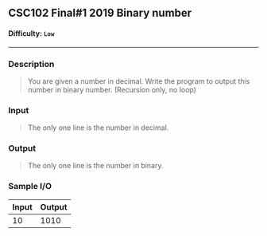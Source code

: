 ## CSC102 Final#1 2019 Binary number

#### Difficulty: `Low`

- - -

### Description

> You are given a number in decimal. Write the program to output this number in binary number. (Recursion only, no loop)
>

### Input

>The only one line is the number in decimal.

### Output

> The only one line is the number in binary.

### Sample I/O

| Input | Output |
| ----- | ------ |
| 10    | 1010   |
